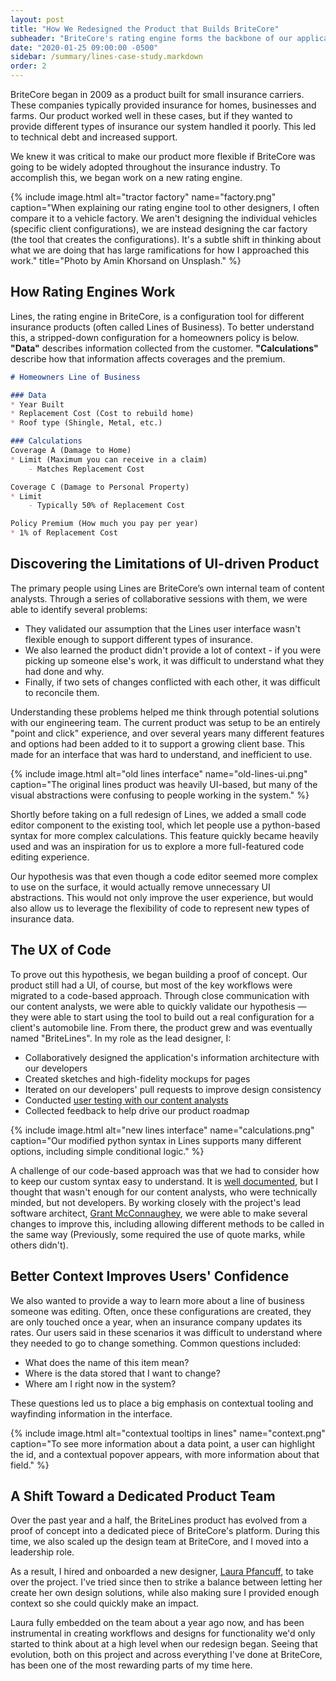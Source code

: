 ```yaml
---
layout: post
title: "How We Redesigned the Product that Builds BriteCore"
subheader: "BriteCore's rating engine forms the backbone of our application, and defines what information is collected on a quote, and how the system calculates an insurance premium. By recreating this tool to be more flexible, we've greatly expanded the number of companies that can use BriteCore's software."
date: "2020-01-25 09:00:00 -0500"
sidebar: /summary/lines-case-study.markdown
order: 2
---
```


<p class="u-text--lg">
    BriteCore began in 2009 as a product built for small insurance carriers. These companies typically provided insurance for homes, businesses and farms. Our product worked well in these cases, but if they wanted to provide different types of insurance our system handled it poorly. This led to technical debt and increased support.
</p>

We knew it was critical to make our product more flexible if BriteCore was going to be widely adopted throughout the insurance industry. To accomplish this, we began work on a new rating engine.

{% include image.html alt="tractor factory" name="factory.png" caption="When explaining our rating engine tool to other designers, I often compare it to a vehicle factory. We aren't designing the individual vehicles (specific client configurations), we are instead designing the car factory (the tool that creates the configurations). It's a subtle shift in thinking about what we are doing that has large ramifications for how I approached this work." title="Photo by Amin Khorsand on Unsplash." %}

## How Rating Engines Work
Lines, the rating engine in BriteCore, is a configuration tool for different insurance products (often called Lines of Business). To better understand this, a stripped-down configuration for a homeowners policy is below. **"Data"** describes information collected from the customer. **"Calculations"** describe how that information affects coverages and the premium.


```md
# Homeowners Line of Business

### Data
* Year Built
* Replacement Cost (Cost to rebuild home)
* Roof type (Shingle, Metal, etc.)

### Calculations
Coverage A (Damage to Home)
* Limit (Maximum you can receive in a claim)
    - Matches Replacement Cost

Coverage C (Damage to Personal Property)
* Limit
    - Typically 50% of Replacement Cost

Policy Premium (How much you pay per year)
* 1% of Replacement Cost
```

## Discovering the Limitations of UI-driven Product
The primary people using Lines are BriteCore’s own internal team of content analysts. Through a series of collaborative sessions with them, we were able to identify several problems:

* They validated our assumption that the Lines user interface wasn't flexible enough to support different types of insurance.
* We also learned the product didn't provide a lot of context - if you were picking up someone else's work, it was difficult to understand what they had done and why.
* Finally, if two sets of changes conflicted with each other, it was difficult to reconcile them.

Understanding these problems helped me think through potential solutions with our engineering team. The current product was setup to be an entirely "point and click" experience, and over several years many different features and options had been added to it to support a growing client base. This made for an interface that was hard to understand, and inefficient to use.

{% include image.html alt="old lines interface" name="old-lines-ui.png" caption="The original lines product was heavily UI-based, but many of the visual abstractions were confusing to people working in the system." %}

Shortly before taking on a full redesign of Lines, we added a small code editor component to the existing tool, which let people use a python-based syntax for more complex calculations. This feature quickly became heavily used and was an inspiration for us to explore a more full-featured code editing experience. 

Our hypothesis was that even though a code editor seemed more complex to use on the surface, it would actually remove unnecessary UI abstractions. This would not only improve the user experience, but would also allow us to leverage the flexibility of code to represent new types of insurance data.

## The UX of Code
To prove out this hypothesis, we began building a proof of concept. Our product still had a UI, of course, but most of the key workflows were migrated to a code-based approach. Through close communication with our content analysts, we were able to quickly validate our hypothesis &mdash; they were able to start using the tool to build out a real configuration for a client's automobile line. From there, the product grew and was eventually named "BriteLines". In my role as the lead designer, I:
* Collaboratively designed the application's information architecture with our developers
* Created sketches and high-fidelity mockups for pages
* Iterated on our developers' pull requests to improve design consistency
* Conducted [user testing with our content analysts](https://www.youtube.com/watch?v=S-XbCvPX54Q&index=17&list=PLqXiVNlcjuzKMknR_UnJZUwi1N6KPJWsZ)
* Collected feedback to help drive our product roadmap

{% include image.html alt="new lines interface" name="calculations.png" caption="Our modified python syntax in Lines supports many different options, including simple conditional logic." %}

A challenge of our code-based approach was that we had to consider how to keep our custom syntax easy to understand. It is [well documented](https://www.developers.britecore.com/products/britelines/#benefits
), but I thought that wasn't enough for our content analysts, who were technically minded, but not developers. By working closely with the project's lead software architect, [Grant McConnaughey](http://www.grantmcconnaughey.com/), we were able to make several changes to improve this, including allowing different methods to be called in the same way (Previously, some required the use of quote marks, while others didn't).

## Better Context Improves Users' Confidence
We also wanted to provide a way to learn more about a line of business someone was editing. Often, once these configurations are created, they are only touched once a year, when an insurance company updates its rates. Our users said in these scenarios it was difficult to understand where they needed to go to change something. Common questions included:
* What does the name of this item mean?
* Where is the data stored that I want to change?
* Where am I right now in the system?

These questions led us to place a big emphasis on contextual tooling and wayfinding information in the interface.

{% include image.html alt="contextual tooltips in lines" name="context.png" caption="To see more information about a data point, a user can highlight the id, and a contextual popover appears, with more information about that field." %}

## A Shift Toward a Dedicated Product Team
Over the past year and a half, the BriteLines product has evolved from a proof of concept into a dedicated piece of BriteCore's platform. During this time, we also scaled up the design team at BriteCore, and I moved into a leadership role. 

As a result, I hired and onboarded a new designer, [Laura Pfancuff](https://www.linkedin.com/in/laurapfancuff/), to take over the project. I've tried since then to strike a balance between letting her create her own design solutions, while also making sure I provided enough context so she could quickly make an impact.

Laura fully embedded on the team about a year ago now, and has been instrumental in creating workflows and designs for functionality we'd only started to think about at a high level when our redesign began. Seeing that evolution, both on this project and across everything I've done at BriteCore, has been one of the most rewarding parts of my time here.